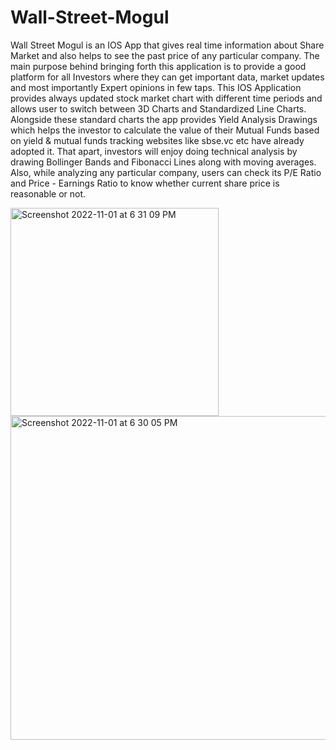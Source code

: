 # Wall-Street-Mogul

Wall Street Mogul is an IOS App that gives real time information about Share Market and also helps to see the past price of any particular company. The main purpose behind bringing forth this application is to provide a good platform for all Investors where they can get important data, market updates and most importantly Expert opinions in few taps. This IOS Application provides always updated stock market chart with different time periods and allows user to switch between 3D Charts and Standardized Line Charts. Alongside these standard charts the app provides Yield Analysis Drawings which helps the investor to calculate the value of their Mutual Funds based on yield & mutual funds tracking websites like sbse.vc etc have already adopted it. That apart, investors will enjoy doing technical analysis by drawing Bollinger Bands and Fibonacci Lines along with moving averages. Also, while analyzing any particular company, users can check its P/E Ratio and Price - Earnings Ratio to know whether current share price is reasonable or not. 

<img width="333" alt="Screenshot 2022-11-01 at 6 31 09 PM" src="https://user-images.githubusercontent.com/73311217/199238389-8309897e-be4e-4dce-a400-1db02fadc1dd.png">
<img width="518" alt="Screenshot 2022-11-01 at 6 30 05 PM" src="https://user-images.githubusercontent.com/73311217/199240614-a5ee5bf5-eac2-4fcf-a814-7e8baf4d185e.png">
